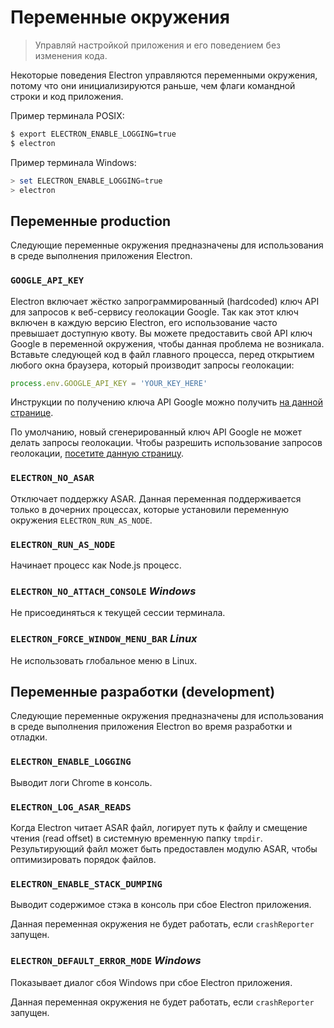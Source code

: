 # Переменные окружения

> Управляй настройкой приложения и его поведением без изменения кода.

Некоторые поведения Electron управляются переменными окружения, потому что они инициализируются раньше, чем флаги командной строки и код приложения.

Пример терминала POSIX:

```bash
$ export ELECTRON_ENABLE_LOGGING=true
$ electron
```

Пример терминала Windows:

```powershell
> set ELECTRON_ENABLE_LOGGING=true
> electron
```

## Переменные production

Следующие переменные окружения предназначены для использования в среде выполнения приложения Electron.

### `GOOGLE_API_KEY`

Electron включает жёстко запрограммированный (hardcoded) ключ API для запросов к веб-сервису геолокации Google. Так как этот ключ включен в каждую версию Electron, его использование часто превышает доступную квоту. Вы можете предоставить свой API ключ Google в переменной окружения, чтобы данная проблема не возникала. Вставьте следующей код в файл главного процесса, перед открытием любого окна браузера, который производит запросы геолокации:

```javascript
process.env.GOOGLE_API_KEY = 'YOUR_KEY_HERE'
```

Инструкции по получению ключа API Google можно получить [на данной странице](https://www.chromium.org/developers/how-tos/api-keys).

По умолчанию, новый сгенерированный ключ API Google не может делать запросы геолокации. Чтобы разрешить использование запросов геолокации, [посетите данную страницу](https://console.developers.google.com/apis/api/geolocation/overview).

### `ELECTRON_NO_ASAR`

Отключает поддержку ASAR. Данная переменная поддерживается только в дочерних процессах, которые установили переменную окружения `ELECTRON_RUN_AS_NODE`.

### `ELECTRON_RUN_AS_NODE`

Начинает процесс как Node.js процесс.

### `ELECTRON_NO_ATTACH_CONSOLE` *Windows*

Не присоединяться к текущей сессии терминала.

### `ELECTRON_FORCE_WINDOW_MENU_BAR` *Linux*

Не использовать глобальное меню в Linux.

## Переменные разработки (development)

Следующие переменные окружения предназначены для использования в среде выполнения приложения Electron во время разработки и отладки.

### `ELECTRON_ENABLE_LOGGING`

Выводит логи Chrome в консоль.

### `ELECTRON_LOG_ASAR_READS`

Когда Electron читает ASAR файл, логирует путь к файлу и смещение чтения (read offset) в системную временную папку `tmpdir`. Результирующий файл может быть предоставлен модулю ASAR, чтобы оптимизировать порядок файлов.

### `ELECTRON_ENABLE_STACK_DUMPING`

Выводит содержимое стэка в консоль при сбое Electron приложения.

Данная переменная окружения не будет работать, если `crashReporter` запущен.

### `ELECTRON_DEFAULT_ERROR_MODE` *Windows*

Показывает диалог сбоя Windows при сбое Electron приложения.

Данная переменная окружения не будет работать, если `crashReporter` запущен.